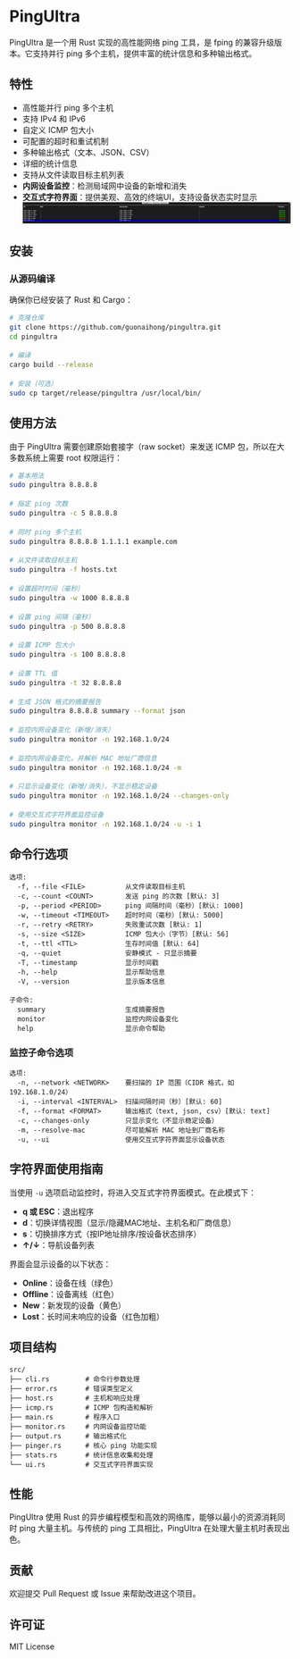 # PingUltra

PingUltra 是一个用 Rust 实现的高性能网络 ping 工具，是 fping 的兼容升级版本。它支持并行 ping 多个主机，提供丰富的统计信息和多种输出格式。

## 特性

- 高性能并行 ping 多个主机
- 支持 IPv4 和 IPv6
- 自定义 ICMP 包大小
- 可配置的超时和重试机制
- 多种输出格式（文本、JSON、CSV）
- 详细的统计信息
- 支持从文件读取目标主机列表
- **内网设备监控**：检测局域网中设备的新增和消失
- **交互式字符界面**：提供美观、高效的终端UI，支持设备状态实时显示
![PingUltra交互式界面截图](./images/image.png)

## 安装

### 从源码编译

确保你已经安装了 Rust 和 Cargo：

```bash
# 克隆仓库
git clone https://github.com/guonaihong/pingultra.git
cd pingultra

# 编译
cargo build --release

# 安装（可选）
sudo cp target/release/pingultra /usr/local/bin/
```

## 使用方法

由于 PingUltra 需要创建原始套接字（raw socket）来发送 ICMP 包，所以在大多数系统上需要 root 权限运行：

```bash
# 基本用法
sudo pingultra 8.8.8.8

# 指定 ping 次数
sudo pingultra -c 5 8.8.8.8

# 同时 ping 多个主机
sudo pingultra 8.8.8.8 1.1.1.1 example.com

# 从文件读取目标主机
sudo pingultra -f hosts.txt

# 设置超时时间（毫秒）
sudo pingultra -w 1000 8.8.8.8

# 设置 ping 间隔（毫秒）
sudo pingultra -p 500 8.8.8.8

# 设置 ICMP 包大小
sudo pingultra -s 100 8.8.8.8

# 设置 TTL 值
sudo pingultra -t 32 8.8.8.8

# 生成 JSON 格式的摘要报告
sudo pingultra 8.8.8.8 summary --format json

# 监控内网设备变化（新增/消失）
sudo pingultra monitor -n 192.168.1.0/24

# 监控内网设备变化，并解析 MAC 地址厂商信息
sudo pingultra monitor -n 192.168.1.0/24 -m

# 只显示设备变化（新增/消失），不显示稳定设备
sudo pingultra monitor -n 192.168.1.0/24 --changes-only

# 使用交互式字符界面监控设备
sudo pingultra monitor -n 192.168.1.0/24 -u -i 1
```

## 命令行选项

```
选项:
  -f, --file <FILE>          从文件读取目标主机
  -c, --count <COUNT>        发送 ping 的次数 [默认: 3]
  -p, --period <PERIOD>      ping 间隔时间（毫秒）[默认: 1000]
  -w, --timeout <TIMEOUT>    超时时间（毫秒）[默认: 5000]
  -r, --retry <RETRY>        失败重试次数 [默认: 1]
  -s, --size <SIZE>          ICMP 包大小（字节）[默认: 56]
  -t, --ttl <TTL>            生存时间值 [默认: 64]
  -q, --quiet                安静模式 - 只显示摘要
  -T, --timestamp            显示时间戳
  -h, --help                 显示帮助信息
  -V, --version              显示版本信息

子命令:
  summary                    生成摘要报告
  monitor                    监控内网设备变化
  help                       显示命令帮助
```

### 监控子命令选项

```
选项:
  -n, --network <NETWORK>    要扫描的 IP 范围（CIDR 格式，如 192.168.1.0/24）
  -i, --interval <INTERVAL>  扫描间隔时间（秒）[默认: 60]
  -f, --format <FORMAT>      输出格式（text, json, csv）[默认: text]
  -c, --changes-only         只显示变化（不显示稳定设备）
  -m, --resolve-mac          尽可能解析 MAC 地址到厂商名称
  -u, --ui                   使用交互式字符界面显示设备状态
```

## 字符界面使用指南

当使用 `-u` 选项启动监控时，将进入交互式字符界面模式。在此模式下：

- **q 或 ESC**：退出程序
- **d**：切换详情视图（显示/隐藏MAC地址、主机名和厂商信息）
- **s**：切换排序方式（按IP地址排序/按设备状态排序）
- **↑/↓**：导航设备列表

界面会显示设备的以下状态：
- **Online**：设备在线（绿色）
- **Offline**：设备离线（红色）
- **New**：新发现的设备（黄色）
- **Lost**：长时间未响应的设备（红色加粗）

## 项目结构

```
src/
├── cli.rs         # 命令行参数处理
├── error.rs       # 错误类型定义
├── host.rs        # 主机和响应处理
├── icmp.rs        # ICMP 包构造和解析
├── main.rs        # 程序入口
├── monitor.rs     # 内网设备监控功能
├── output.rs      # 输出格式化
├── pinger.rs      # 核心 ping 功能实现
├── stats.rs       # 统计信息收集和处理
└── ui.rs          # 交互式字符界面实现
```

## 性能

PingUltra 使用 Rust 的异步编程模型和高效的网络库，能够以最小的资源消耗同时 ping 大量主机。与传统的 ping 工具相比，PingUltra 在处理大量主机时表现出色。

## 贡献

欢迎提交 Pull Request 或 Issue 来帮助改进这个项目。

## 许可证

MIT License
